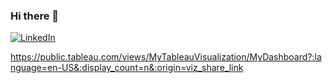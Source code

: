 ### Hi there 👋

[![LinkedIn](https://img.shields.io/badge/-LinkedIn-blue?style=flat-square&logo=linkedin&logoColor=white&link=https://www.linkedin.com/in/your_username/)](https://www.linkedin.com/in/david-legosz/)

https://public.tableau.com/views/MyTableauVisualization/MyDashboard?:language=en-US&:display_count=n&:origin=viz_share_link


<!--
**Dlegosz/Dlegosz** is a ✨ _special_ ✨ repository because its `README.md` (this file) appears on your GitHub profile.

Here are some ideas to get you started:

- 🔭 I’m currently working on ...
- 🌱 I’m currently learning ...
- 👯 I’m looking to collaborate on ...
- 🤔 I’m looking for help with ...
- 💬 Ask me about ...
- 📫 How to reach me: ...
- 😄 Pronouns: ...
- ⚡ Fun fact: ...
-->
